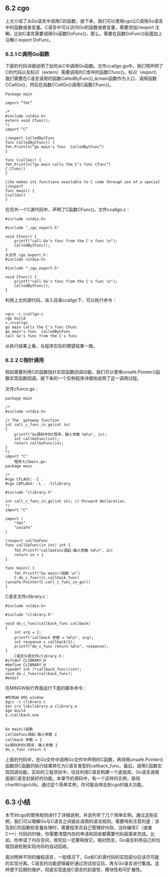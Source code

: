 ## 6.2	cgo

上文介绍了从Go语言中调用C的函数，接下来，我们可以使用cgo让C调用Go语言中的函数或者变量。C语言中可以访问Go的函数或者变量，需要添加//export 注解。比如C语言需要调用Go函数DoFunc()，那么，需要在函数DoFunc()前面加上注解// export DoFunc。


### 6.2.1	C调用Go函数

下面的代码详细说明了如何从C中调用Go函数。文件ccallgo.go中，我们预声明了C的代码以及标识（extern）需要调用的C库中的函数Cfunc()。标识（export）我们需要在C语言调用的函数CalledByFunc(),从main函数作为入口，调用函数CCallGo()，然后在函数CCallGo()调用C函数CFunc()。

```
Package main

import “fmt”

/*
#include <stdio.h>
extern void Cfunc();
*/
import “C”

//export CalledByCFunc
func CalledByCFunc() {
fmt.Println(“go main’s func  CalledByCFunc”)
}

func CcallGo() {
fmt.Println(“go main calls the C’s func Cfunc”)
C.Cfunc()
}

//Go makes its functions available to C code through use of a special //export
func main() {
CcallGo()
}

```
在另外一个C源代码中，声明了C函数CFunc()。文件ccallgo.c：

```
#include <stdio.h>

#include "_cgo_export.h"

void CFunc() {
    printf("call Go's func from the C's func \n");
    CalledByCFunc();
}
头文件_cgo_export.h：
#include <stdio.h>

#include "_cgo_export.h"

void CFunc() {
    printf("call Go's func from the C's func \n");
    CalledByCFunc();
}

```

利用上文的源代码，进入目录ccallgo下，可以执行命令：
```

>gcc -c ccallgo.c
>go build
>./ccallgo
go main calls the C's func CFunc
go main's func  CalledByCFunc
call Go's func from the C's func

```
从执行结果上看，与程序实际的期望结果一致。

### 6.2.2	C指针调用

假如需要利用C的函数指针实现函数回调功能，我们可以使用unsafe.Pointer()函数实现函数回调。接下来的一个实例程序详细地说明了这一调用过程。

文件cfuncs.go：

```
package main

/*
#include <stdio.h>

// The  gateway function
int call_c_func_in_go(int in)
{
    printf("Go源码中的C程序，输入参数 %d\n", in);
    int callGoFunc(int);
    return callGoFunc(in);
}
*/
import "C"
	程序入口main.go:
package main

/*
#cgo CFLAGS: -I .
#cgo LDFLAGS: -L . -lclibrary

#include "clibrary.h"

int call_c_func_in_go(int in); // Forward declaration.
*/
import "C"

import (
    "fmt"
    "unsafe"
)

//export callGoFunc
func callGoFunc(in int) int {
    fmt.Printf("callGoFunc调起:输入参数 %d\n", in)
    return in + 1
}

func main() {
    fmt.Printf("Go main()函数 \n")
    C.do_c_func((C.callback_func)(unsafe.Pointer(C.call_c_func_in_go)))
}

```

C语言文件clibrary.c：

```
#include <stdio.h>

#include "clibrary.h"

void do_c_func(callback_func callback)
{
    int arg = 2;
    printf("callback 参数 = %d\n", arg);
    int response = callback(2);
    printf("do_c_func return %d\n", response);
}
	C语言头部文件clibrary.h：
#ifndef CLIBRARY_H
#define CLIBRARY_H
typedef int (*callback_func)(int);
void do_c_func(callback_func);
#endif

```
在MINGW执行界面运行下面的脚本命令：

```
#MINGW DOS window
$gcc -c clibrary.c
$ar cru libclibrary.a clibrary.o
$go build
$./callback.exe


Go main()函数
callGoFunc调起:输入参数 2
callback 参数 = 2
Go源码中的C程序，输入参数 2
do_c_func return 3
```

上面的代码中，在Go文件中调用Go文件中声明的C函数，再领用unsafe.Pointer()函数将C函数的执行结果转化为C语言类型的callback_func。最后，调用C函数实现回调功能。实际的工程项目中，往往利用C语言构建一个底层库，Go语言调用底层C语言封装好的功能。本章节的源码中，有一个这样的实例，路径chart6/cgo/clib。通过这个简单实例，你可能会体会到cgo的强大功能。 



## 6.3	小结

本节对cgo的使用规则进行了详细说明，并且列举了几个简单实例。通过这些实例，我们可以理解Go与C语言之间彼此调用的语法规则。需要特别注意的是：涉及到C的函数和变量处理时，需要程序员自己管理好内存。当你编写C（或者C++）代码的时候，你需要清楚内存的申请和回收都需要代码层面来完成。比如，你申请了内存空间，用完后一定要释放它。相对而言，Go语言利用自己的垃圾回收机制实现内存的自动回收。

面对两种不同的编程语言，一般情况下，Go和C的源代码的实现部分应该尽可能的实现分离。C语言的功能逻辑最好通过测试验证后，再与Go语言进行集成。这样便于后期的维护，彻底实现底层C语言的封装性、模块性和可扩展性。
 

